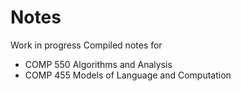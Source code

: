# Notes
Work in progress
Compiled notes for 
- COMP 550 Algorithms and Analysis
- COMP 455 Models of Language and Computation


